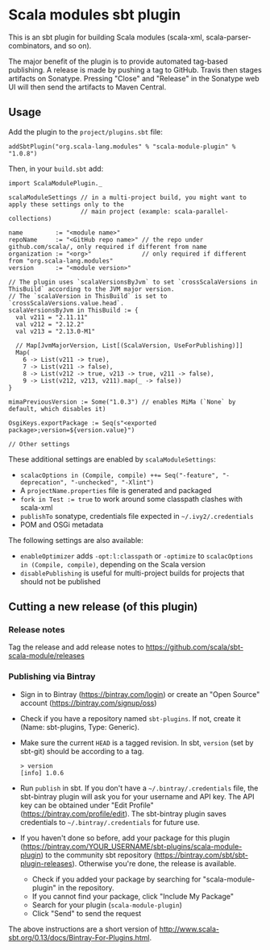 # Scala modules sbt plugin

This is an sbt plugin for building Scala modules (scala-xml,
scala-parser-combinators, and so on).

The major benefit of the plugin is to provide automated tag-based
publishing.  A release is made by pushing a tag to GitHub.  Travis
then stages artifacts on Sonatype.  Pressing "Close" and "Release" in
the Sonatype web UI will then send the artifacts to Maven Central.

## Usage

Add the plugin to the `project/plugins.sbt` file:

```
addSbtPlugin("org.scala-lang.modules" % "scala-module-plugin" % "1.0.8")
```

Then, in your `build.sbt` add:

```
import ScalaModulePlugin._

scalaModuleSettings // in a multi-project build, you might want to apply these settings only to the
                    // main project (example: scala-parallel-collections)

name         := "<module name>"
repoName     := "<GitHub repo name>" // the repo under github.com/scala/, only required if different from name
organization := "<org>"              // only required if different from "org.scala-lang.modules"
version      := "<module version>"

// The plugin uses `scalaVersionsByJvm` to set `crossScalaVersions in ThisBuild` according to the JVM major version.
// The `scalaVersion in ThisBuild` is set to `crossScalaVersions.value.head`.
scalaVersionsByJvm in ThisBuild := {
  val v211 = "2.11.11"
  val v212 = "2.12.2"
  val v213 = "2.13.0-M1"

  // Map[JvmMajorVersion, List[(ScalaVersion, UseForPublishing)]]
  Map(
    6 -> List(v211 -> true),
    7 -> List(v211 -> false),
    8 -> List(v212 -> true, v213 -> true, v211 -> false),
    9 -> List(v212, v213, v211).map(_ -> false))
}

mimaPreviousVersion := Some("1.0.3") // enables MiMa (`None` by default, which disables it)

OsgiKeys.exportPackage := Seq(s"<exported package>;version=${version.value}")

// Other settings
```

These additional settings are enabled by `scalaModuleSettings`:
  - `scalacOptions in (Compile, compile) ++= Seq("-feature", "-deprecation", "-unchecked", "-Xlint")`
  - A `projectName.properties` file is generated and packaged
  - `fork in Test := true` to work around some classpath clashes with scala-xml
  - `publishTo` sonatype, credentials file expected in `~/.ivy2/.credentials`
  - POM and OSGi metadata

The following settings are also available:
  - `enableOptimizer` adds `-opt:l:classpath` or `-optimize` to `scalacOptions in (Compile, compile)`,
    depending on the Scala version
  - `disablePublishing` is useful for multi-project builds for projects that should not be published

## Cutting a new release (of this plugin)

### Release notes

Tag the release and add release notes to https://github.com/scala/sbt-scala-module/releases

### Publishing via Bintray

- Sign in to Bintray (https://bintray.com/login) or create an "Open Source" account (https://bintray.com/signup/oss)
- Check if you have a repository named `sbt-plugins`. If not, create it (Name: sbt-plugins, Type: Generic).
- Make sure the current `HEAD` is a tagged revision. In sbt, `version` (set by sbt-git) should be according to a tag.

      > version
      [info] 1.0.6

- Run `publish` in sbt. If you don't have a `~/.bintray/.credentials` file, the sbt-bintray plugin will ask you for your
  username and API key. The API key can be obtained under "Edit Profile" (https://bintray.com/profile/edit). The sbt-bintray
  plugin saves credentials to `~/.bintray/.credentials` for future use.
- If you haven't done so before, add your package for this plugin (https://bintray.com/YOUR_USERNAME/sbt-plugins/scala-module-plugin)
  to the community sbt repository (https://bintray.com/sbt/sbt-plugin-releases). Otherwise you're done, the release is available.
  - Check if you added your package by searching for "scala-module-plugin" in the repository.
  - If you cannot find your package, click "Include My Package"
  - Search for your plugin (`scala-module-plugin`)
  - Click "Send" to send the request

The above instructions are a short version of http://www.scala-sbt.org/0.13/docs/Bintray-For-Plugins.html.

